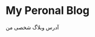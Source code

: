 # My Peronal Blog
<p dir="rtl">
 

آدرس وبلاگ شخصی من  

</p>
<p>
 <a href = "spacelover.net">
</a>
</p>
